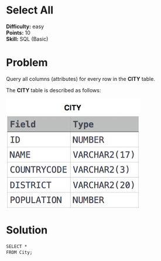 # Select All

**Difficulty:** easy
</br>**Points:** 10
</br>**Skill:** SQL (Basic)

# Problem
Query all columns (attributes) for every row in the **CITY** table.

The **CITY** table is described as follows: 

![img.png](attachments/City.png)

# Solution
````mysql
SELECT *
FROM City;
````